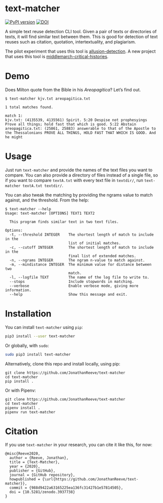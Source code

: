 # text-matcher

[![PyPI version](https://badge.fury.io/py/text-matcher.svg)](https://badge.fury.io/py/text-matcher)
[![DOI](https://zenodo.org/badge/70358326.svg)](https://zenodo.org/badge/latestdoi/70358326)

A simple text reuse detection CLI tool. Given a pair of texts or directories of texts, it will find similar text between them. This is good for detection of text reuses such as citation, quotation, intertextuality, and plagiarism. 

The pilot experiment that uses this tool is [allusion-detection](https://github.com/JonathanReeve/allusion-detection). A new project that uses this tool is [middlemarch-critical-histories](https://github.com/xpmethod/middlemarch-critical-histories). 

# Demo

Does Milton quote from the Bible in his _Areopagitica_? Let’s find out.

```
$ text-matcher kjv.txt areopagitica.txt 

1 total matches found.

match 1:
kjv.txt: (4135539, 4135561) Spirit. 5:20 Despise not prophesyings Prove all things; hold fast that which is good. 5:22 Abstain
areopagitica.txt: (25861, 25883) answerable to that of the Apostle to the Thessalonians PROVE ALL THINGS, HOLD FAST THAT WHICH IS GOOD. And he might
```

# Usage

Just run `text-matcher` and provide the names of the text files you want to compare. You can also provide a directory of files instead of a single file, so if you want to compare `textA.txt` with every text file in `textdir/`, run `text-matcher textA.txt textdir/`. 

You can also tweak the matching by providing the ngrams value to match against, and the threshold. From the help: 

```
$ text-matcher --help
Usage: text-matcher [OPTIONS] TEXT1 TEXT2

  This program finds similar text in two text files.

Options:
  -t, --threshold INTEGER    The shortest length of match to include in the
                             list of initial matches.
  -c, --cutoff INTEGER       The shortest length of match to include in the
                             final list of extended matches.
  -n, --ngrams INTEGER       The ngram n-value to match against.
  -m, --mindistance INTEGER  The minimum value for distance between two
                             match.
  -l, --logfile TEXT         The name of the log file to write to.
  --stops                    Include stopwords in matching.
  --verbose                  Enable verbose mode, giving more information.
  --help                     Show this message and exit.
```

# Installation

You can install `text-matcher` using `pip`: 

``` sh
pip3 install --user text-matcher
```

Or globally, with `sudo`: 

```sh
sudo pip3 install text-matcher
```

Alternatively, clone this repo and install locally, using pip: 

```
git clone https://github.com/JonathanReeve/text-matcher
cd text-matcher
pip install .
```

Or with Pipenv: 

```
git clone https://github.com/JonathanReeve/text-matcher
cd text-matcher
pipenv install .
pipenv run text-matcher
```

# Citation

If you use `text-matcher` in your research, you can cite it like this, for now: 

```
@misc{Reeve2020,
  author = {Reeve, Jonathan},
  title = {Text-Matcher},
  year = {2020},
  publisher = {GitHub},
  journal = {GitHub repository},
  howpublished = {\url{https://github.com/JonathanReeve/text-matcher}},
  commit = {988d9422a63165225ea136fc31427b1e57814505},
  doi = {10.5281/zenodo.3937738}
}
```

